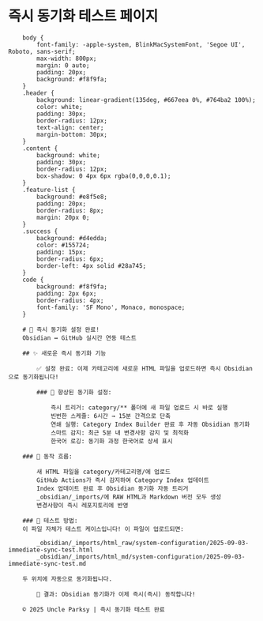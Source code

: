 # 즉시 동기화 테스트 페이지
    
        body { 
            font-family: -apple-system, BlinkMacSystemFont, 'Segoe UI', Roboto, sans-serif;
            max-width: 800px; 
            margin: 0 auto; 
            padding: 20px;
            background: #f8f9fa;
        }
        .header { 
            background: linear-gradient(135deg, #667eea 0%, #764ba2 100%);
            color: white;
            padding: 30px;
            border-radius: 12px;
            text-align: center;
            margin-bottom: 30px;
        }
        .content { 
            background: white;
            padding: 30px;
            border-radius: 12px;
            box-shadow: 0 4px 6px rgba(0,0,0,0.1);
        }
        .feature-list { 
            background: #e8f5e8;
            padding: 20px;
            border-radius: 8px;
            margin: 20px 0;
        }
        .success { 
            background: #d4edda;
            color: #155724;
            padding: 15px;
            border-radius: 6px;
            border-left: 4px solid #28a745;
        }
        code { 
            background: #f8f9fa;
            padding: 2px 6px;
            border-radius: 4px;
            font-family: 'SF Mono', Monaco, monospace;
        }

        # 🚀 즉시 동기화 설정 완료!
        Obsidian ↔ GitHub 실시간 연동 테스트

        ## ✨ 새로운 즉시 동기화 기능

            ✅ 설정 완료: 이제 카테고리에 새로운 HTML 파일을 업로드하면 즉시 Obsidian으로 동기화됩니다!

            ### 🔄 향상된 동기화 설정:
            
                즉시 트리거: category/** 폴더에 새 파일 업로드 시 바로 실행
                빈번한 스케줄: 6시간 → 15분 간격으로 단축
                연쇄 실행: Category Index Builder 완료 후 자동 Obsidian 동기화
                스마트 감지: 최근 5분 내 변경사항 감지 및 최적화
                한국어 로깅: 동기화 과정 한국어로 상세 표시

        ### 🎯 동작 흐름:
        
            새 HTML 파일을 category/카테고리명/에 업로드
            GitHub Actions가 즉시 감지하여 Category Index 업데이트
            Index 업데이트 완료 후 Obsidian 동기화 자동 트리거
            _obsidian/_imports/에 RAW HTML과 Markdown 버전 모두 생성
            변경사항이 즉시 레포지토리에 반영

        ### 📱 테스트 방법:
        이 파일 자체가 테스트 케이스입니다! 이 파일이 업로드되면:

            _obsidian/_imports/html_raw/system-configuration/2025-09-03-immediate-sync-test.html
            _obsidian/_imports/html_md/system-configuration/2025-09-03-immediate-sync-test.md
        
        두 위치에 자동으로 동기화됩니다.

            🎉 결과: Obsidian 동기화가 이제 즉시(즉시) 동작합니다!

        © 2025 Uncle Parksy | 즉시 동기화 테스트 완료